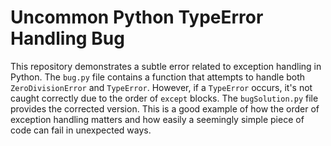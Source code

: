 # Uncommon Python TypeError Handling Bug
This repository demonstrates a subtle error related to exception handling in Python.  The `bug.py` file contains a function that attempts to handle both `ZeroDivisionError` and `TypeError`. However, if a `TypeError` occurs, it's not caught correctly due to the order of `except` blocks.
The `bugSolution.py` file provides the corrected version.
This is a good example of how the order of exception handling matters and how easily a seemingly simple piece of code can fail in unexpected ways. 